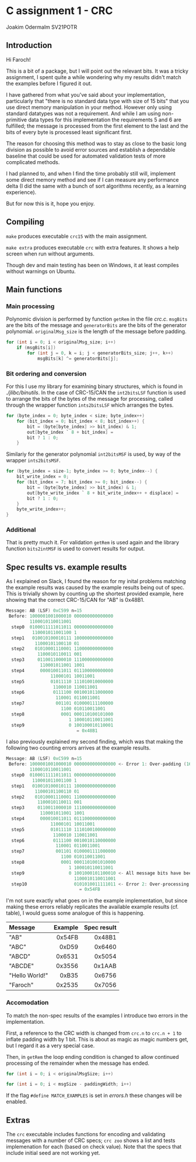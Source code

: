 # C assignment 1 - CRC
Joakim Odermalm SV21POTR

## Introduction
Hi Faroch! 

This is a bit of a package, but I will point out the relevant bits. It was a tricky assignment,
I spent quite a while wondering why my results didn't match the examples before I figured it out.

I have gathered from what you've said about your implementation, particularly that
 "there is no standard data type with size of 15 bits" 
that you use direct memory manipulation in your method. However only using standard datatypes was not a requirement. And while I am using non-primitive data types for this implementation the requirements 5 and 6 are fulfilled; the message is processed from the first element to the last and the bits of every byte is processed least significant first.

The reason for choosing this method was to stay as close to the basic long division as possible to avoid error sources and establish a dependable baseline that could be used for automated validation tests of more complicated methods.  

I had planned to, and when I find the time probably still will, implement some direct memory method and see if I can measure any performance delta (I did the same with a bunch of sort algorithms recently, as a learning experience). 

But for now this is it, hope you enjoy.

## Compiling
`make` produces executable `crc15` with the main assignment.

`make extra` produces executable `crc` with extra features. It shows a help screen when run without arguments.

Though dev and main testing has been on Windows, it at least compiles without warnings on Ubuntu.

## Main functions

### Main processing 
Polynomic division is performed by function `getRem` in the file *crc.c*. `msgBits` are the bits of the message and `generatorBits` are the bits of the generator polynomial. `originalMsg_size` is the length of the message before padding.
```c
for (int i = 0; i < originalMsg_size; i++)  
    if (msgBits[i]) 
        for (int j = 0, k = i; j < generatorBits_size; j++, k++) 
            msgBits[k] ^= generatorBits[j];
```

### Bit ordering and conversion
For this I use my library for examining binary structures, which is found in *./jlibc/binutils*.
In the case of CRC-15/CAN the `int2bitsLSF` function is used to arrange the bits of the bytes of the message for processing, called through the wrapper function `ints2bitsLSF` which arranges the bytes.
```c
for (byte_index = 0; byte_index < size; byte_index++)         
    for (bit_index = 0; bit_index < 8; bit_index++) {                 
        bit = (byte[byte_index] >> bit_index) & 1;
        out[byte_index ` 8 + bit_index] = 
        bit ? 1 : 0;
    }
```

Similariy for the generator polynomial `int2bitsMSF` is used, by way of the wrapper `ints2bitsMSF`.
```c
for (byte_index = size-1; byte_index >= 0; byte_index--) {     
    bit_write_index = 0;
    for (bit_index = 7; bit_index >= 0; bit_index--) {         
        bit = (byte[byte_index] >> bit_index) & 1;
        out[byte_write_index ` 8 + bit_write_index++ + displace] = 
        bit ? 1 : 0;
    }
    byte_write_index++;
}
```

### Additional
That is pretty much it. For validation `getRem` is used again and the library function `bits2intMSF` is used to convert results for output. 


## Spec results vs. example results
As I explained on Slack, I found the reason for my inital problems matching the example results was caused by the example results being out of spec. This is trivially shown by counting up the shortest provided example, here showing that the correct CRC-15/CAN for "AB" is 0x48B1.
```c
Message: AB (LSF) 0xC599 n=15
 Before: 1000001001000010 000000000000000
         1100010110011001  
  step0  0100011111011011 000000000000000
          110001011001100 1  
  step1   010010100010111 100000000000000    
           11000101100110 01  
  step2    01010001110001 110000000000000
            1100010110011 001          
  step3     0110011000010 111000000000000
             110001011001 1001
  step4      000010011011 011100000000000
                 11000101 10011001
  step5          01011110 111010010000000
                  1100010 110011001
  step6           0111100 001001011000000
                   110001 0110011001
  step7            001101 010000111100000
                     1100 010110011001
  step8              0001 000110100101000
                        1 100010110011001
  step9                 0 100100010110001 
                           = 0x48B1
```

I also previously explained my second finding, which was that making the following two counting errors arrives at the example results.
```c
Message: AB (LSF) 0xC599 n=15 
 Before: 1000001001000010 0000000000000000 <- Error 1: Over-padding (16 zeroes added)
         1100010110011001  
  step0  0100011111011011 0000000000000000
          110001011001100 1  
  step1   010010100010111 1000000000000000    
           11000101100110 01  
  step2    01010001110001 1100000000000000
            1100010110011 001          
  step3     0110011000010 1110000000000000
             110001011001 1001
  step4      000010011011 0111000000000000
                 11000101 10011001
  step5          01011110 1110100100000000
                  1100010 110011001
  step6           0111100 0010010110000000
                   110001 0110011001
  step7            001101 0100001111000000
                     1100 010110011001
  step8              0001 0001101001010000
                        1 100010110011001
  step9                 0 1001000101100010 <- All message bits have been zeroed, processing should stop
                          1100010110011001
  step10                  0101010011111011 <- Error 2: Over-processing
                            = 0x54FB
```

I'm not sure exactly what goes on in the example implementation, but since making these errors reliably replicates the available example results (cf. table), I would guess some analogue of this is happening.

| Message       | Example | Spec result|
|:---           |     ---:|        ---:|
|"AB"           |  0x54FB |     0x48B1 |
|"ABC"          |  0xD59  |     0x6460 |
|"ABCD"         |  0x6531 |     0x5054 |
|"ABCDE"        |  0x3556 |     0x1AAB |
|"Hello World!" |  0xB35  |     0x6756 |
|"Faroch"       |  0x2535 |     0x7056 |


### Accomodation

To match the non-spec results of the examples I introduce two errors in the implementation.

First, a reference to the CRC width is changed from `crc.n` to `crc.n + 1` to inflate padding width by 1 bit. This is about as magic as magic numbers get, but I regard it as a very special case.

Then, in `getRem` the loop ending condition is changed to allow continued processing of the remainder when the message has ended.
```c
for (int i = 0; i < originalMsgSize; i++)  

for (int i = 0; i < msgSize - paddingWidth; i++)  
```

If the flag `#define MATCH_EXAMPLES` is set in *errors.h* these changes will be enabled. 


## Extras
The `crc` executable includes functions for encoding and validating messages with a number of CRC specs; 
`crc zoo` shows a list and tests implemenation for each (based on check value). Note that the specs that include initial seed are not working yet. 
